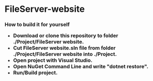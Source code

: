 
<h1>FileServer-website
<h3>How to build it for yourself
<p><ul>
  <li> Download or clone this repository to folder ./Project/FileServer website.
  <li> Cut FileServer website.sln file from folder ./Project/FileServer website into ./Project.
  <li> Open project with Visual Studio.
  <li> Open NuGet Command Line and write "dotnet restore".
  <li> Run/Build project.
